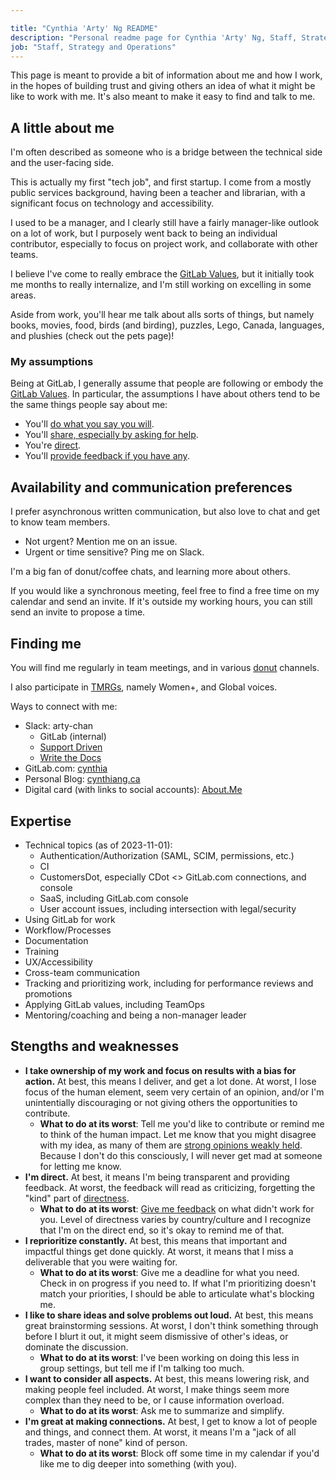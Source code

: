 ```yaml
---

title: "Cynthia 'Arty' Ng README"
description: "Personal readme page for Cynthia 'Arty' Ng, Staff, Strategy & Operations, Office of the CEO, GitLab"
job: "Staff, Strategy and Operations"
---
```


This page is meant to provide a bit of information about me and how I work,
in the hopes of building trust and giving others an idea of what it might be like to work with me.
It's also meant to make it easy to find and talk to me.

## A little about me

I'm often described as someone who is a bridge between the technical side and the user-facing side.

This is actually my first "tech job", and first startup. I come from a mostly public services background,
having been a teacher and librarian, with a significant focus on technology and accessibility.

I used to be a manager, and I clearly still have a fairly manager-like outlook on a lot of work,
but I purposely went back to being an individual contributor,
especially to focus on project work, and collaborate with other teams.

I believe I've come to really embrace the [GitLab Values](/handbook/values/),
but it initially took me months to really internalize,
and I'm still working on excelling in some areas.

Aside from work, you'll hear me talk about alls sorts of things, but namely
books, movies, food, birds (and birding), puzzles, Lego, Canada, languages, and plushies (check out the pets page)!

### My assumptions

Being at GitLab, I generally assume that people are following or embody the [GitLab Values](/handbook/values/).
In particular, the assumptions I have about others tend to be the same things people say about me:

- You'll [do what you say you will](/handbook/values/#ownership).
- You'll [share, especially by asking for help](/handbook/values/#share).
- You're [direct](/handbook/values/#directness).
- You'll [provide feedback if you have any](/handbook/values/#give-feedback-effectively).

## Availability and communication preferences

I prefer asynchronous written communication, but also love to chat and get to know team members.

- Not urgent? Mention me on an issue.
- Urgent or time sensitive? Ping me on Slack.

I'm a big fan of donut/coffee chats, and learning more about others.

If you would like a synchronous meeting, feel free to find a free time on my calendar and send an invite.
If it's outside my working hours, you can still send an invite to propose a time.

## Finding me

You will find me regularly in team meetings,
and in various [donut](https://www.donut.com/) channels.

I also participate in [TMRGs](/handbook/company/culture/inclusion/erg-guide/),
namely Women+, and Global voices.

Ways to connect with me:

- Slack: arty-chan
  - GitLab (internal)
  - [Support Driven](https://supportdriven.slack.com/)
  - [Write the Docs](https://www.writethedocs.org/slack/)
- GitLab.com: [cynthia](http://gitlab.com/cynthia)
- Personal Blog: [cynthiang.ca](https://cynthiang.ca)
- Digital card (with links to social accounts): [About.Me](https://about.me/cynthiang)

## Expertise

- Technical topics (as of 2023-11-01):
  - Authentication/Authorization (SAML, SCIM, permissions, etc.)
  - CI
  - CustomersDot, especially CDot &lt;&gt; GitLab.com connections, and console
  - SaaS, including GitLab.com console
  - User account issues, including intersection with legal/security
- Using GitLab for work
- Workflow/Processes
- Documentation
- Training
- UX/Accessibility
- Cross-team communication
- Tracking and prioritizing work, including for performance reviews and promotions
- Applying GitLab values, including TeamOps
- Mentoring/coaching and being a non-manager leader

## Stengths and weaknesses

- **I take ownership of my work and focus on results with a bias for action.** At best, this means I deliver, and get a lot done.
At worst, I lose focus of the human element, seem very certain of an opinion, and/or I'm unintentially discouraging or not giving others the opportunities to contribute.
  - **What to do at its worst**: Tell me you'd like to contribute or remind me to think of the human impact.
  Let me know that you might disagree with my idea, as many of them are [strong opinions weakly held](/handbook/ceo/#flaws).
  Because I don't do this consciously, I will never get mad at someone for letting me know.
- **I'm direct.** At best, it means I'm being transparent and providing feedback.
At worst, the feedback will read as criticizing, forgetting the "kind" part of [directness](/handbook/values/#directness).
  - **What to do at its worst**: [Give me feedback](/handbook/values/#give-feedback-effectively) on what didn't work for you.
  Level of directness varies by country/culture and I recognize that I'm on the direct end, so it's okay to remind me of that.
- **I reprioritize constantly.** At best, this means that important and impactful things get done quickly.
At worst, it means that I miss a deliverable that you were waiting for.
  - **What to do at its worst**: Give me a deadline for what you need. Check in on progress if you need to.
  If what I'm prioritizing doesn't match your priorities, I should be able to articulate what's blocking me.
- **I like to share ideas and solve problems out loud.** At best, this means great brainstorming sessions.
At worst, I don't think something through before I blurt it out, it might seem dismissive of other's ideas, or dominate the discussion.
  - **What to do at its worst**: I've been working on doing this less in group settings, but tell me if I'm talking too much.
- **I want to consider all aspects.** At best, this means lowering risk, and making people feel included.
At worst, I make things seem more complex than they need to be, or I cause information overload.
  - **What to do at its worst**: Ask me to summarize and simplify.
- **I'm great at making connections.** At best, I get to know a lot of people and things, and connect them.
At worst, it means I'm a "jack of all trades, master of none" kind of person.
  - **What to do at its worst**: Block off some time in my calendar if you'd like me to dig deeper into something (with you).
